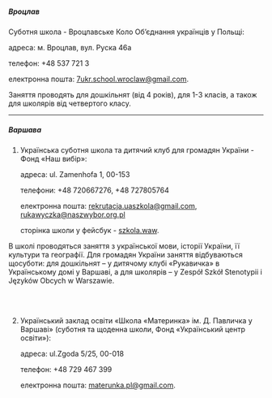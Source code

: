 ##### Вроцлав

Суботня школа - Вроцлавське Коло Об’єднання українців у Польщі:

адреса: м. Вроцлав, вул. Руска 46а

телефон: +48 537 721 3

електронна пошта: 7ukr.school.wroclaw@gmail.com.

<section>

Заняття проводять для дошкільнят (від 4 років), для 1-3 класів, а також для школярів від четвертого класу.
</section>


***

##### Варшава

1. Українська суботня школа та дитячий клуб для громадян України - Фонд «Наш вибір»:

   адреса: ul. Zamenhofa 1, 00-153

    телефони: +48 720667276, +48 727805764
 
   електронна пошта: rekrutacja.uaszkola@gmail.com, rukawyczka@naszwybor.org.pl

   сторінка школи у фейсбук - [szkola.waw](https://www.facebook.com/ua.szkola.waw).

<section>

В школі проводяться заняття з української мови, історії України, її культури та географії. Для громадян України заняття відбуваються щосуботи: для дошкільнят – у дитячому клубі «Рукавичка» в Українському домі у Варшаві, а для школярів – у Zespół Szkół Stenotypii i Języków Obcych w Warszawie.
</section>

</br>

</br>

2. Український заклад освіти «Школа «Материнка» ім. Д. Павличка у Варшаві» (суботня та щоденна школи, Фонд «Український центр освіти»):

   адреса: ul.Zgoda 5/25, 00-018 

   телефон: +48 729 467 399 

   електронна пошта: materunka.pl@gmail.com.